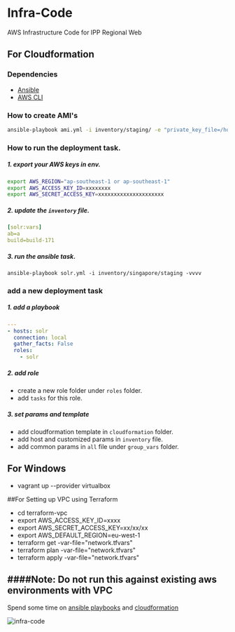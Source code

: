 # Infra-Code
AWS Infrastructure Code for IPP Regional Web

## For Cloudformation

### Dependencies
- [Ansible](http://docs.ansible.com/ansible/intro_installation.html)
- [AWS CLI](https://aws.amazon.com/cli/)

### How to create AMI's

```sh
ansible-playbook ami.yml -i inventory/staging/ -e "private_key_file=/home/hash/aws/awscloud-squarefoot-staging-singapore.pem"
```

### How to run the deployment task.
##### 1. export your AWS keys in env.
```sh
export AWS_REGION="ap-southeast-1 or ap-southeast-1"
export AWS_ACCESS_KEY_ID=xxxxxxxx
export AWS_SECRET_ACCESS_KEY=xxxxxxxxxxxxxxxxxxxxx
```
##### 2. update the `inventory` file.

```yaml
[solr:vars]
ab=a
build=build-171
```

##### 3. run the ansible task.

`ansible-playbook solr.yml -i inventory/singapore/staging -vvvv`

### add a new deployment task
##### 1. add a playbook
```yaml
---
- hosts: solr
  connection: local
  gather_facts: False
  roles:
    - solr
```

##### 2. add role
* create a new role folder under `roles` folder.
* add `tasks` for this role.

##### 3. set params and template
* add cloudformation template in `cloudformation` folder.
* add host and customized params in `inventory` file.
* add common params in `all` file under `group_vars` folder.

## For Windows

*  vagrant up --provider virtualbox


##For Setting up VPC using Terraform

* cd terraform-vpc
* export AWS_ACCESS_KEY_ID=xxxx
* export AWS_SECRET_ACCESS_KEY=xx/xx/xx
* export AWS_DEFAULT_REGION=eu-west-1
* terraform get -var-file="network.tfvars"
* terraform plan -var-file="network.tfvars"
* terraform apply -var-file="network.tfvars"

####Note: Do not run this against existing aws environments with VPC
---
Spend some time on [ansible playbooks](http://docs.ansible.com/ansible/playbooks.html) and [cloudformation](https://aws.amazon.com/cloudformation/)

![infra-code](https://d13yacurqjgara.cloudfront.net/users/364919/screenshots/3136802/infracode_1x.png)

